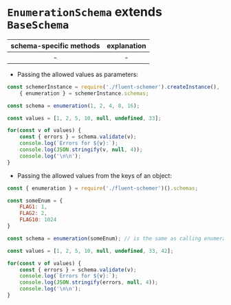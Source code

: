 # `EnumerationSchema` **extends** `BaseSchema`

| schema-specific methods | explanation |
|:-----------------------:|:-----------:|
| -                       | -           |

- Passing the allowed values as parameters:

```js
const schemerInstance = require('./fluent-schemer').createInstance(),
    { enumeration } = schemerInstance.schemas;

const schema = enumeration(1, 2, 4, 8, 16);

const values = [1, 2, 5, 10, null, undefined, 33];

for(const v of values) {
    const { errors } = schema.validate(v);
    console.log(`Errors for ${v}:`);
    console.log(JSON.stringify(v, null, 4));
    console.log('\n\n');
}
```

- Passing the allowed values from the keys of an object:

```js
const { enumeration } = require('./fluent-schemer')().schemas;

const someEnum = {
    FLAG1: 1,
    FLAG2: 2,
    FLAG10: 1024
}

const schema = enumeration(someEnum); // is the same as calling enumeration(1, 2, 1024)

const values = [1, 2, 5, 10, null, undefined, 33, 42];

for(const v of values) {
    const { errors } = schema.validate(v);
    console.log(`Errors for ${v}:`);
    console.log(JSON.stringify(errors, null, 4));
    console.log('\n\n');
}
```
